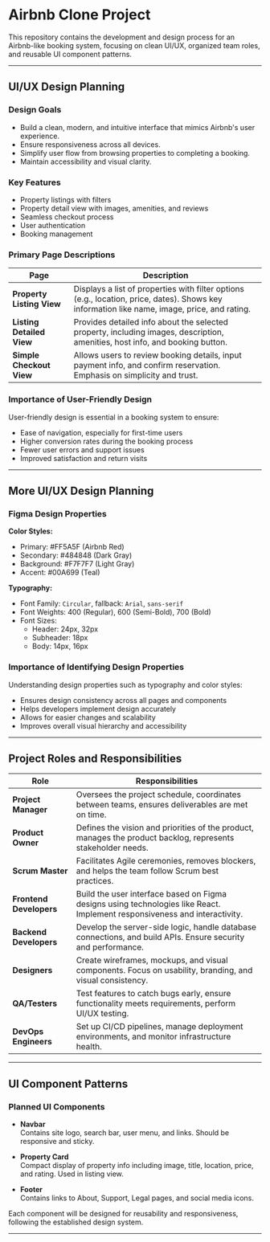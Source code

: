 # Airbnb Clone Project

This repository contains the development and design process for an Airbnb-like booking system, focusing on clean UI/UX, organized team roles, and reusable UI component patterns.

---

## UI/UX Design Planning

### Design Goals
- Build a clean, modern, and intuitive interface that mimics Airbnb's user experience.
- Ensure responsiveness across all devices.
- Simplify user flow from browsing properties to completing a booking.
- Maintain accessibility and visual clarity.

### Key Features
- Property listings with filters
- Property detail view with images, amenities, and reviews
- Seamless checkout process
- User authentication
- Booking management

### Primary Page Descriptions

| Page | Description |
|------|-------------|
| **Property Listing View** | Displays a list of properties with filter options (e.g., location, price, dates). Shows key information like name, image, price, and rating. |
| **Listing Detailed View** | Provides detailed info about the selected property, including images, description, amenities, host info, and booking button. |
| **Simple Checkout View** | Allows users to review booking details, input payment info, and confirm reservation. Emphasis on simplicity and trust. |

### Importance of User-Friendly Design
User-friendly design is essential in a booking system to ensure:
- Ease of navigation, especially for first-time users
- Higher conversion rates during the booking process
- Fewer user errors and support issues
- Improved satisfaction and return visits

---

## More UI/UX Design Planning

### Figma Design Properties

**Color Styles:**
- Primary: #FF5A5F (Airbnb Red)
- Secondary: #484848 (Dark Gray)
- Background: #F7F7F7 (Light Gray)
- Accent: #00A699 (Teal)

**Typography:**
- Font Family: `Circular`, fallback: `Arial`, `sans-serif`
- Font Weights: 400 (Regular), 600 (Semi-Bold), 700 (Bold)
- Font Sizes:
  - Header: 24px, 32px
  - Subheader: 18px
  - Body: 14px, 16px

### Importance of Identifying Design Properties
Understanding design properties such as typography and color styles:
- Ensures design consistency across all pages and components
- Helps developers implement design accurately
- Allows for easier changes and scalability
- Improves overall visual hierarchy and accessibility

---

## Project Roles and Responsibilities

| Role | Responsibilities |
|------|------------------|
| **Project Manager** | Oversees the project schedule, coordinates between teams, ensures deliverables are met on time. |
| **Product Owner** | Defines the vision and priorities of the product, manages the product backlog, represents stakeholder needs. |
| **Scrum Master** | Facilitates Agile ceremonies, removes blockers, and helps the team follow Scrum best practices. |
| **Frontend Developers** | Build the user interface based on Figma designs using technologies like React. Implement responsiveness and interactivity. |
| **Backend Developers** | Develop the server-side logic, handle database connections, and build APIs. Ensure security and performance. |
| **Designers** | Create wireframes, mockups, and visual components. Focus on usability, branding, and visual consistency. |
| **QA/Testers** | Test features to catch bugs early, ensure functionality meets requirements, perform UI/UX testing. |
| **DevOps Engineers** | Set up CI/CD pipelines, manage deployment environments, and monitor infrastructure health. |

---

## UI Component Patterns

### Planned UI Components

- **Navbar**  
  Contains site logo, search bar, user menu, and links. Should be responsive and sticky.

- **Property Card**  
  Compact display of property info including image, title, location, price, and rating. Used in listing view.

- **Footer**  
  Contains links to About, Support, Legal pages, and social media icons.

Each component will be designed for reusability and responsiveness, following the established design system.

---
